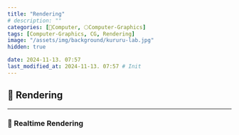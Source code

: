 ```yaml
---
title: "Rendering"
# description: ""
categories: [💫Computer, 🌕Computer-Graphics]
tags: [Computer-Graphics, CG, Rendering]
image: "/assets/img/background/kururu-lab.jpg"
hidden: true

date: 2024-11-13. 07:57
last_modified_at: 2024-11-13. 07:57 # Init
---
```


## 💫 Rendering

---

### 🫧 Realtime Rendering
